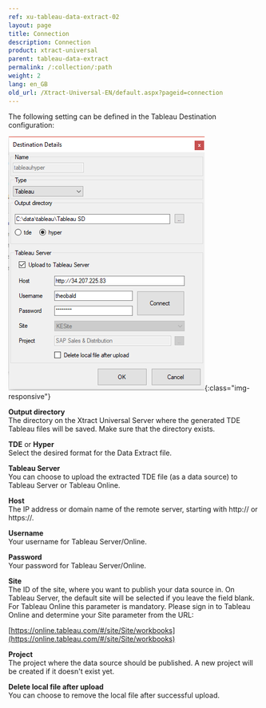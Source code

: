 ```yaml
---
ref: xu-tableau-data-extract-02
layout: page
title: Connection
description: Connection
product: xtract-universal
parent: tableau-data-extract
permalink: /:collection/:path
weight: 2
lang: en_GB
old_url: /Xtract-Universal-EN/default.aspx?pageid=connection
---
```


The following setting can be defined in the Tableau Destination configuration:

![tableauDestinationDetails-hyper](/img/content/tableauDestinationDetails-hyper.png){:class="img-responsive"}

**Output directory**<br>
The directory on the Xtract Universal Server where the generated TDE Tableau files will be saved.
Make sure that the directory exists.

**TDE** or **Hyper**<br>
Select the desired format for the Data Extract file.

**Tableau Server**<br>
You can choose to upload the extracted TDE file (as a data source) to Tableau Server or Tableau Online.

**Host**<br>
The IP address or domain name of the remote server, starting with http:// or https://.

**Username**<br>
Your username for Tableau Server/Online.

**Password**<br>
Your password for Tableau Server/Online.

**Site**<br>
The ID of the site, where you want to publish your data source in. 
On Tableau Server, the default site will be selected if you leave the field blank. 
For Tableau Online this parameter is mandatory. Please sign in to Tableau Online and determine your Site parameter from the URL:

[https://online.tableau.com/#/site/Site/workbooks](https://online.tableau.com/#/site/Site/workbooks)

**Project**<br>
The project where the data source should be published. A new project will be created if it doesn't exist yet.

**Delete local file after upload**<br>
You can choose to remove the local file after successful upload.